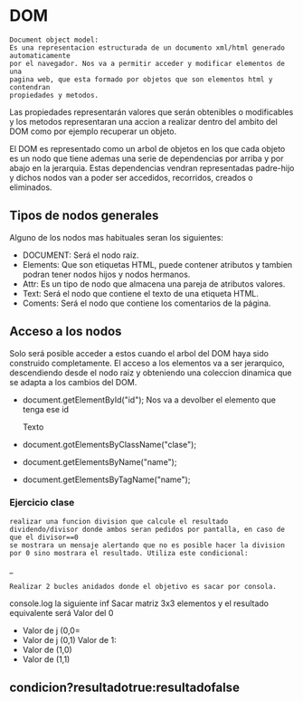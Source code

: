 # DOM
	Document object model:
	Es una representacion estructurada de un documento xml/html generado    automaticamente
	por el navegador. Nos va a permitir acceder y modificar elementos de una
	pagina web, que esta formado por objetos que son elementos html y contendran
	propiedades y metodos.

Las propiedades representarán valores que serán obtenibles o modificables
y los metodos representaran una accion a realizar dentro del ambito del DOM
como por ejemplo recuperar un objeto.

El DOM es representado como un arbol de objetos en los que cada objeto es un nodo
que tiene ademas una serie de dependencias por arriba y por abajo en la jerarquia.
Estas dependencias vendran representadas padre-hijo y dichos nodos van a poder ser accedidos, recorridos, creados o eliminados.
## Tipos de nodos generales
Alguno de los nodos mas habituales seran los siguientes:
* DOCUMENT: Será el nodo raiz.
* Elements: Que son etiquetas HTML, puede contener atributos y tambien podran tener nodos hijos y nodos hermanos.
* Attr: Es un tipo de nodo que almacena una pareja de atributos valores.
* Text: Será el nodo que contiene el texto de una etiqueta HTML.
* Coments: Será el nodo que contiene los comentarios de la página.

## Acceso a los nodos
Solo será posible acceder a estos cuando el arbol del DOM haya sido construido completamente.
El acceso a los elementos va a ser jerarquico, descendiendo desde el nodo raiz y obteniendo una coleccion dinamica
que se adapta a los cambios del DOM.
* document.getElementById("id");
    Nos va a devolber el elemento que tenga ese id
    <p id="parrafo1">Texto</p>
* document.gotElementsByClassName("clase");
    <div class="contenedor"></div>

* document.getElementsByName("name");

* document.getElementsByTagName("name");
    
### Ejercicio clase
    realizar una funcion division que calcule el resultado dividendo/divisor donde ambos seran pedidos por pantalla, en caso de que el divisor==0 
    se mostrara un mensaje alertando que no es posible hacer la division por 0 sino mostrara el resultado. Utiliza este condicional:
_

    Realizar 2 bucles anidados donde el objetivo es sacar por consola.
console.log la siguiente inf
Sacar matriz 3x3 elementos y el resultado equivalente será
Valor del 0
* Valor de j (0,0=
* Valor de j (0,1)
Valor de 1:
* Valor de (1,0)
* Valor de (1,1)

## condicion?resultadotrue:resultadofalse

